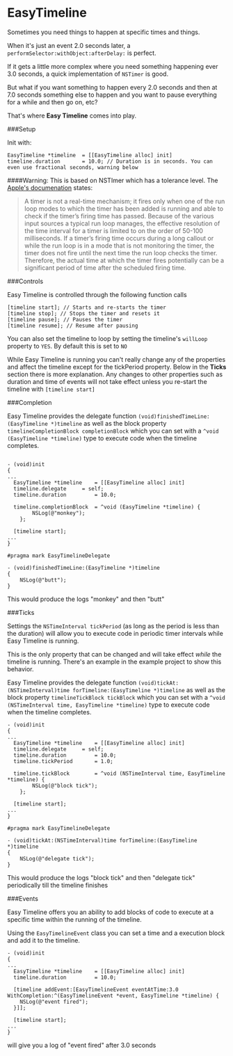 EasyTimeline
============

Sometimes you need things to happen at specific times and things. 

When it's just an event 2.0 seconds later, a `performSelector:withObject:afterDelay:` is perfect. 

If it gets a little more complex where you need something happening ever 3.0 seconds, a quick implementation of `NSTimer` is good.

But what if you want something to happen every 2.0 seconds and then at 7.0 seconds something else to happen and you want to pause everything for a while and then go on, etc?

That's where **Easy Timeline** comes into play.

###Setup

Init with: 
```smalltalk
EasyTimeline *timeline  = [[EasyTimeline alloc] init]
timeline.duration       = 10.0; // Duration is in seconds. You can even use fractional seconds, warning below
```

####Warning:
This is based on NSTImer which has a tolerance level. The [Apple's documenation](https://www.google.com) states:
>A timer is not a real-time mechanism; it fires only when one of the run loop modes to which the timer has been added is running and able to check if the timer’s firing time has passed. Because of the various input sources a typical run loop manages, the effective resolution of the time interval for a timer is limited to on the order of 50-100 milliseconds. If a timer’s firing time occurs during a long callout or while the run loop is in a mode that is not monitoring the timer, the timer does not fire until the next time the run loop checks the timer. Therefore, the actual time at which the timer fires potentially can be a significant period of time after the scheduled firing time.

###Controls

Easy Timeline is controlled through the following function calls
```smalltalk
[timeline start]; // Starts and re-starts the timer
[timeline stop]; // Stops the timer and resets it
[timeline pause]; // Pauses the timer
[timeline resume]; // Resume after pausing
```

You can also set the timeline to loop by setting the timeline's `willLoop` property to `YES`. By default this is set to `NO`

While Easy Timeline is running you can't really change any of the properties and affect the timeline except for the tickPeriod property. Below in the **Ticks** section there is more explanation. Any changes to other properties such as duration and time of events will not take effect unless you re-start the timeline with `[timeline start]`

###Completion

Easy Timeline provides the delegate function `(void)finishedTimeLine:(EasyTimeline *)timeline` as well as the block property `timelineCompletionBlock completionBlock` which you can set with a `^void (EasyTimeline *timeline)` type to execute code when the timeline completes.

```smalltalk

- (void)init
{
...
  EasyTimeline *timeline  	= [[EasyTimeline alloc] init]
  timeline.delegate		= self;
  timeline.duration       	= 10.0;
  
  timeline.completionBlock	= ^void (EasyTimeline *timeline) {
		NSLog(@"monkey");
	};
	
  [timeline start];
...
}

#pragma mark EasyTimelineDelegate

- (void)finishedTimeLine:(EasyTimeline *)timeline
{
	NSLog(@"butt");
}
```

This would produce the logs "monkey" and then "butt"

###Ticks

Settings the `NSTimeInterval tickPeriod` (as long as the period is less than the duration) will allow you to execute code in periodic timer intervals while Easy Timeline is running.

This is the only property that can be changed and will take effect *while* the timeline is running. There's an example in the example project to show this behavior.

Easy Timeline provides the delegate function `(void)tickAt:(NSTimeInterval)time forTimeline:(EasyTimeline *)timeline` as well as the block property `timelineTickBlock tickBlock` which you can set with a `^void (NSTimeInterval time, EasyTimeline *timeline)` type to execute code when the timeline completes.

```smalltalk
- (void)init
{
...
  EasyTimeline *timeline 	= [[EasyTimeline alloc] init]
  timeline.delegate		= self;
  timeline.duration       	= 10.0;
  timeline.tickPeriod	  	= 1.0;
  
  timeline.tickBlock	  	= ^void (NSTimeInterval time, EasyTimeline *timeline) {
		NSLog(@"block tick");
	};
	
  [timeline start];
...
}

#pragma mark EasyTimelineDelegate

- (void)tickAt:(NSTimeInterval)time forTimeline:(EasyTimeline *)timeline
{
	NSLog(@"delegate tick");
}
```

This would produce the logs "block tick" and then "delegate tick" periodically till the timeline finishes

###Events

Easy Timeline offers you an ability to add blocks of code to execute at a specific time within the running of the timeline.

Using the `EasyTimelineEvent` class you can set a time and a execution block and add it to the timeline.

```smalltalk
- (void)init
{
...
  EasyTimeline *timeline 	= [[EasyTimeline alloc] init]
  timeline.duration       	= 10.0;
  
  [timeline addEvent:[EasyTimelineEvent eventAtTime:3.0 WithCompletion:^(EasyTimelineEvent *event, EasyTimeline *timeline) {
	NSLog(@"event fired");
  }]];
	
  [timeline start];
...
}
```

will give you a log of "event fired" after 3.0 seconds
